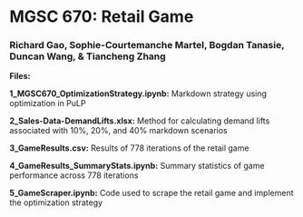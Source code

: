 # MGSC 670: Retail Game

### Richard Gao, Sophie-Courtemanche Martel, Bogdan Tanasie, Duncan Wang, & Tiancheng Zhang 

**Files:**

**1_MGSC670_OptimizationStrategy.ipynb:** Markdown strategy using optimization in PuLP

**2_Sales-Data-DemandLifts.xlsx:** Method for calculating demand lifts associated with 10%, 20%, and 40% markdown scenarios 

**3_GameResults.csv:** Results of 778 iterations of the retail game 

**4_GameResults_SummaryStats.ipynb:** Summary statistics of game performance across 778 iterations

**5_GameScraper.ipynb:** Code used to scrape the retail game and implement the optimization strategy 

